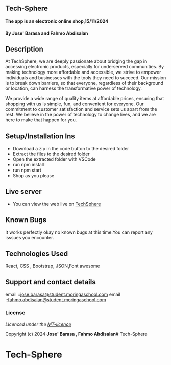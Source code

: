 ## Tech-Sphere
#### The app is an electronic online shop,15/11/2024
#### **By Jose' Barasa and Fahmo Abdisalan**
## Description
 At TechSphere, we are deeply passionate about bridging the gap in accessing electronic products, especially for underserved communities. By making technology more affordable and accessible, we strive to empower individuals and businesses with the tools they need to succeed. Our mission is to break down barriers, so that everyone, regardless of their background or location, can harness the transformative power of technology.

We provide a wide range of quality items at affordable prices, ensuring that shopping with us is simple, fun, and convenient for everyone. Our commitment to customer satisfaction and service sets us apart from the rest. We believe in the power of technology to change lives, and we are here to make that happen for you.

## Setup/Installation Ins
* Download a zip in the code button to the desired folder
* Extract the files to the desired folder
* Open the extracted folder with VSCode
* run npm install
* run npm start
* Shop as you please


## Live server
* You can view the web live on [TechSphere](https://github.com/Jose-Barasa1/Tech-Sphere.git)
## Known Bugs
It works perfectly okay no known bugs at this time.You can report any isssues you encounter.

## Technologies Used
React, CSS , Bootstrap, JSON,Font awesome

## Support and contact details
email ::jose.barasa@student.moringaschool.com
email ::fahmo.abdisalan@student.moringaschool.com

### License
*LIcenced under the [MT-licence](https://github.com/Jose-Barasa1/Tech-Sphere.git)*

Copyright (c) 2024 **Jose' Barasa , Fahmo Abdisalan**# Tech-Sphere
# Tech-Sphere